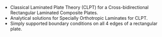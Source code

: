 - Classical Laminated Plate Theory (CLPT) for a Cross-bidirectional Rectangular Laminated Composite Plates.
- Analytical solutions for Specially Orthotropic Laminates for CLPT.
- Simply supported boundary conditions on all 4 edges of a rectangular plate.
